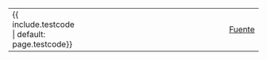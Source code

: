 <table style="width:100%;">
 <tr>
  <td>{{ include.testcode | default: page.testcode}}</td>
  <td style="width:100%;"></td>
  <td><a href="https://github.com/gvSIGAssociation/gvsig-desktop-testing/blob/master/docs/{{ include.srcpath | default: page.srcpath }}">Fuente</a></td>
 </tr>
</table>
